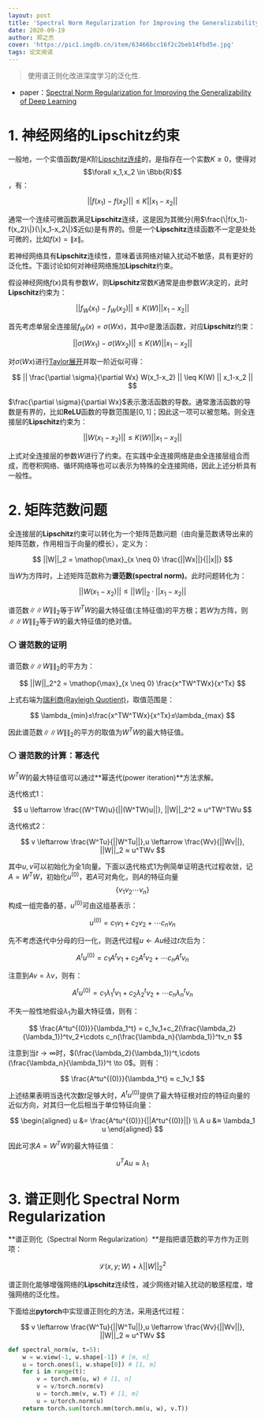 ```yaml
---
layout: post
title: 'Spectral Norm Regularization for Improving the Generalizability of Deep Learning'
date: 2020-09-19
author: 郑之杰
cover: 'https://pic1.imgdb.cn/item/63466bcc16f2c2beb14fbd5e.jpg'
tags: 论文阅读
---
```


> 使用谱正则化改进深度学习的泛化性.

- paper：[Spectral Norm Regularization for Improving the Generalizability of Deep Learning](https://arxiv.org/abs/1705.10941)

# 1. 神经网络的Lipschitz约束

一般地，一个实值函数$f$是$K$阶[Lipschitz连续](https://0809zheng.github.io/2022/10/11/lipschitz.html)的，是指存在一个实数$K\geq 0$，使得对$$\forall x_1,x_2 \in \Bbb{R}$$，有：

$$ || f(x_1)-f(x_2) || ≤K || x_1-x_2 || $$

通常一个连续可微函数满足**Lipschitz**连续，这是因为其微分(用$\frac{\|f(x_1)-f(x_2)\|}{\|x_1-x_2\|}$近似)是有界的。但是一个**Lipschitz**连续函数不一定是处处可微的，比如$f(x) = \|x\|$。

若神经网络具有**Lipschitz**连续性，意味着该网络对输入扰动不敏感，具有更好的泛化性。下面讨论如何对神经网络施加**Lipschitz**约束。

假设神经网络$f(x)$具有参数$W$，则**Lipschitz**常数$K$通常是由参数$W$决定的，此时**Lipschitz**约束为：

$$ || f_W(x_1)-f_W(x_2) ||\leq K(W) || x_1-x_2 || $$

首先考虑单层全连接层$f_W(x)=\sigma(Wx)$，其中$\sigma$是激活函数，对应**Lipschitz**约束：

$$ || \sigma(Wx_1)-\sigma(Wx_2) || \leq K(W) || x_1-x_2 || $$

对$\sigma(Wx)$进行[Taylor展开](https://0809zheng.github.io/2021/08/20/taylor.html)并取一阶近似可得：

$$ ||  \frac{\partial \sigma}{\partial Wx} W(x_1-x_2) || \leq K(W) || x_1-x_2 || $$

$\frac{\partial \sigma}{\partial Wx}$表示激活函数的导数。通常激活函数的导数是有界的，比如**ReLU**函数的导数范围是$[0,1]$；因此这一项可以被忽略。则全连接层的**Lipschitz**约束为：

$$ ||  W(x_1-x_2) || \leq K(W) || x_1-x_2 || $$

上式对全连接层的参数$W$进行了约束。在实践中全连接网络是由全连接层组合而成，而卷积网络、循环网络等也可以表示为特殊的全连接网络，因此上述分析具有一般性。

# 2. 矩阵范数问题

全连接层的**Lipschitz**约束可以转化为一个矩阵范数问题（由向量范数诱导出来的矩阵范数，作用相当于向量的模长），定义为：

$$ ||W||_2 = \mathop{\max}_{x \neq 0} \frac{||Wx||}{||x||} $$

当$W$为方阵时，上述矩阵范数称为**谱范数(spectral norm)**。此时问题转化为：

$$ ||  W(x_1-x_2) || \leq ||W||_2 \cdot || x_1-x_2 || $$

谱范数$\|\|W\|\|_2$等于$W^TW$的最大特征值(主特征值)的平方根；若$W$为方阵，则$\|\|W\|\|_2$等于$W$的最大特征值的绝对值。

### ⚪ 谱范数的证明

谱范数$\|\|W\|\|_2$的平方为：

$$ ||W||_2^2 = \mathop{\max}_{x \neq 0} \frac{x^TW^TWx}{x^Tx} $$

上式右端为[瑞利商(Rayleigh Quotient)](https://0809zheng.github.io/2021/06/22/rayleigh.html)，取值范围是：

$$ \lambda_{min}≤\frac{x^TW^TWx}{x^Tx}≤\lambda_{max} $$

因此谱范数$\|\|W\|\|_2$的平方的取值为$W^TW$的最大特征值。

### ⚪ 谱范数的计算：幂迭代

$W^TW$的最大特征值可以通过**幂迭代(power iteration)**方法求解。

迭代格式1：

$$ u \leftarrow \frac{(W^TW)u}{||(W^TW)u||}, ||W||_2^2 ≈ u^TW^TWu $$

迭代格式2：

$$ v \leftarrow \frac{W^Tu}{||W^Tu||},u \leftarrow \frac{Wv}{||Wv||}, ||W||_2 ≈ u^TWv $$

其中$u,v$可以初始化为全$1$向量。下面以迭代格式1为例简单证明迭代过程收敛，记$A=W^TW$，初始化$u^{(0)}$，若$A$可对角化，则$A$的特征向量$$\{v_1 v_2  \cdots v_n\}$$构成一组完备的基，$u^{(0)}$可由这组基表示：

$$ u^{(0)} = c_1v_1+c_2v_2+\cdots c_nv_n $$

先不考虑迭代中分母的归一化，则迭代过程$u \leftarrow Au$经过$t$次后为：

$$ A^tu^{(0)} = c_1A^tv_1+c_2A^tv_2+\cdots c_nA^tv_n $$

注意到$Av=\lambda v$，则有：

$$ A^tu^{(0)} = c_1\lambda_1^tv_1+c_2\lambda_2^tv_2+\cdots c_n\lambda_n^tv_n $$

不失一般性地假设$\lambda_1$为最大特征值，则有：

$$ \frac{A^tu^{(0)}}{\lambda_1^t} = c_1v_1+c_2(\frac{\lambda_2}{\lambda_1})^tv_2+\cdots c_n(\frac{\lambda_n}{\lambda_1})^tv_n $$

注意到当$t \to \infty$时，$(\frac{\lambda_2}{\lambda_1})^t,\cdots (\frac{\lambda_n}{\lambda_1})^t \to 0$。则有：

$$ \frac{A^tu^{(0)}}{\lambda_1^t} ≈ c_1v_1 $$

上述结果表明当迭代次数$t$足够大时，$A^tu^{(0)}$提供了最大特征根对应的特征向量的近似方向，对其归一化后相当于单位特征向量：

$$ \begin{aligned} u &= \frac{A^tu^{(0)}}{||A^tu^{(0)}||} \\ A u &≈ \lambda_1 u \end{aligned} $$

因此可求$A=W^TW$的最大特征值：

$$ u^T A u ≈ \lambda_1  $$

# 3. 谱正则化 Spectral Norm Regularization

**谱正则化（Spectral Norm Regularization）**是指把谱范数的平方作为正则项：

$$ \mathcal{L}(x,y;W) + \lambda ||W||_2^2 $$

谱正则化能够增强网络的**Lipschitz**连续性，减少网络对输入扰动的敏感程度，增强网络的泛化性。

下面给出**pytorch**中实现谱正则化的方法，采用迭代过程：

$$ v \leftarrow \frac{W^Tu}{||W^Tu||},u \leftarrow \frac{Wv}{||Wv||}, ||W||_2 ≈ u^TWv $$

```python
def spectral_norm(w, t=5):
    w = w.view(-1, w.shape[-1]) # [m, n]
    u = torch.ones(1, w.shape[0]) # [1, m]
    for i in range(t):
        v = torch.mm(u, w) # [1, n]
        v = v/torch.norm(v)
        u = torch.mm(v, w.T) # [1, m]
        u = u/torch.norm(u)
    return torch.sum(torch.mm(torch.mm(u, w), v.T))
```